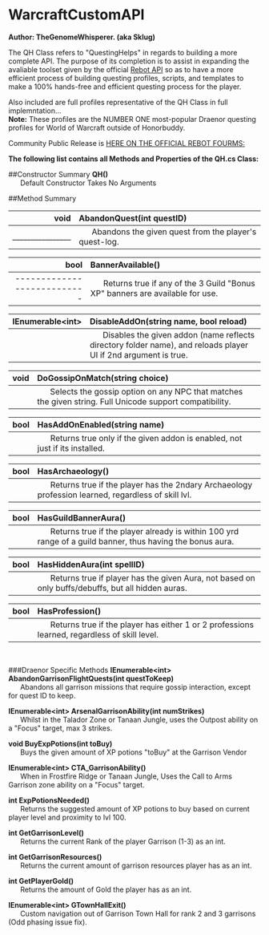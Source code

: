 WarcraftCustomAPI
=================

**Author: TheGenomeWhisperer. (aka Sklug)**

The QH Class refers to "QuestingHelps" in regards to building a more complete API.  The purpose of its completion is to assist in expanding the avaliable toolset given by the official [Rebot API](http://www.rebot.to/showthread.php?t=1899) so as to have a more efficient process of building questing profiles, scripts, and templates to make a 100% hands-free and efficient questing process for the player.

Also included are full profiles representative of the QH Class in full implemntation...  
**Note:** These profiles are the NUMBER ONE most-popular Draenor questing profiles for World of Warcraft outside of Honorbuddy.

Community Public Release is [HERE ON THE OFFICIAL REBOT FOURMS:](http://www.rebot.to/showthread.php?t=4930)

**The following list contains all Methods and Properties of the QH.cs Class:**

##Constructor Summary
**QH()**  
    &nbsp;&nbsp;&nbsp;&nbsp;&nbsp;&nbsp;Default Constructor Takes No Arguments
    
##Method Summary  

|void | AbandonQuest(int questID)|
|-----:|:--------------------------|
|________________|&nbsp;&nbsp;&nbsp;&nbsp;&nbsp;&nbsp;Abandons the given quest from the player's quest-log.|

|bool |BannerAvailable()|
|-----:|:--------------------------|
|---------------------------|&nbsp;&nbsp;&nbsp;&nbsp;&nbsp;&nbsp;Returns true if any of the 3 Guild "Bonus XP" banners are available for use.|

|IEnumerable\<int\> | DisableAddOn(string name, bool reload)|
|-----:|:--------------------------|
||&nbsp;&nbsp;&nbsp;&nbsp;&nbsp;&nbsp;Disables the given addon (name reflects directory folder name), and reloads player UI if 2nd argument is true.|

|void |DoGossipOnMatch(string choice)|
|-----|:--------------------------|
||&nbsp;&nbsp;&nbsp;&nbsp;&nbsp;&nbsp;Selects the gossip option on any NPC that matches the given string. Full Unicode support compatibility.|

|bool |HasAddOnEnabled(string name)|
|-----|:--------------------------|
||&nbsp;&nbsp;&nbsp;&nbsp;&nbsp;&nbsp;Returns true only if the given addon is enabled, not just if its installed.|

|bool |HasArchaeology()|
|-----|:--------------------------|
||&nbsp;&nbsp;&nbsp;&nbsp;&nbsp;&nbsp;Returns true if the player has the 2ndary Archaeology profession learned, regardless of skill lvl.|

|bool |HasGuildBannerAura()|
|-----|:--------------------------|
||&nbsp;&nbsp;&nbsp;&nbsp;&nbsp;&nbsp;Returns true if the player already is within 100 yrd range of a guild banner, thus having the bonus aura.|

|bool |HasHiddenAura(int spellID)|
|-----|:--------------------------|
||&nbsp;&nbsp;&nbsp;&nbsp;&nbsp;&nbsp;Returns true if player has the given Aura, not based on only buffs/debuffs, but all hidden auras.|

|bool |HasProfession()|
|-----|:--------------------------|
||&nbsp;&nbsp;&nbsp;&nbsp;&nbsp;&nbsp;Returns true if the player has either 1 or 2 professions learned, regardless of skill level.|


&nbsp;&nbsp;&nbsp;&nbsp;&nbsp;&nbsp;


###Draenor Specific Methods
**IEnumerable\<int\> AbandonGarrisonFlightQuests(int questToKeep)**  
&nbsp;&nbsp;&nbsp;&nbsp;&nbsp;&nbsp;Abandons all garrison missions that require gossip interaction, except for quest ID to keep.

**IEnumerable\<int\> ArsenalGarrisonAbility(int numStrikes)**  
&nbsp;&nbsp;&nbsp;&nbsp;&nbsp;&nbsp;Whilst in the Talador Zone or Tanaan Jungle, uses the Outpost ability on a "Focus" target, max 3 strikes.

**void BuyExpPotions(int toBuy)**  
&nbsp;&nbsp;&nbsp;&nbsp;&nbsp;&nbsp;Buys the given amount of XP potions "toBuy" at the Garrison Vendor

**IEnumerable\<int\> CTA_GarrisonAbility()**  
&nbsp;&nbsp;&nbsp;&nbsp;&nbsp;&nbsp;When in Frostfire Ridge or Tanaan Jungle, Uses the Call to Arms Garrison zone ability on a "Focus" target.

**int ExpPotionsNeeded()**  
&nbsp;&nbsp;&nbsp;&nbsp;&nbsp;&nbsp;Returns the suggested amount of XP potions to buy based on current player level and proximity to lvl 100.

**int GetGarrisonLevel()**  
&nbsp;&nbsp;&nbsp;&nbsp;&nbsp;&nbsp;Returns the current Rank of the player Garrison (1-3) as an int.

**int GetGarrisonResources()**  
&nbsp;&nbsp;&nbsp;&nbsp;&nbsp;&nbsp;Returns the current amount of garrison resources player has as an int.

**int GetPlayerGold()**  
&nbsp;&nbsp;&nbsp;&nbsp;&nbsp;&nbsp;Returns the amount of Gold the player has as an int.

**IEnumerable\<int\> GTownHallExit()**  
&nbsp;&nbsp;&nbsp;&nbsp;&nbsp;&nbsp;Custom navigation out of Garrison Town Hall for rank 2 and 3 garrisons (Odd phasing issue fix).


&nbsp;&nbsp;&nbsp;&nbsp;&nbsp;&nbsp;


&nbsp;&nbsp;&nbsp;&nbsp;&nbsp;&nbsp;


&nbsp;&nbsp;&nbsp;&nbsp;&nbsp;&nbsp;
